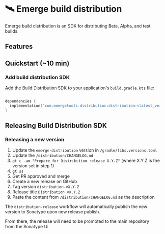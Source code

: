 # 🛰️ Emerge build distribution

Emerge build distribution is an SDK for distributing Beta, Alpha, and test
builds.

## Features

## Quickstart (~10 min)

### Add build distribution SDK

Add the Build Distribution SDK to your application's `build.gradle.kts` file:

```kotlin

dependencies {
  implementation("com.emergetools.distribution:distribution:<latest_version>")
}
```

## Releasing Build Distribution SDK

### Releasing a new version

1. Update the `emerge-distribution` version in `/gradle/libs.versions.toml`
2. Update the `/distribution/CHANGELOG.md`
3. `gt c -am "Prepare for Distribution release X.Y.Z"` (where X.Y.Z is the version set in step 1)
4. `gt ss`
5. Get PR approved and merge
6. Create a new release on GitHub
7. Tag version `distribution-vX.Y.Z`
8. Release title `Distribution vX.Y.Z`
9. Paste the content from `/distribution/CHANGELOG.md` as the description

The `distribution-release` workflow will automatically publish the new version to Sonatype upon new
release publish.

From there, the release will need to be promoted to the main repository from the Sonatype UI.

